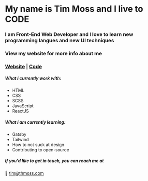 # My name is Tim Moss and I live to CODE

### I am Front-End Web Developer and I love to learn new programming langues and new UI techniques

### View my website for more info about me
### [Website](https://thmoss.com/) | [Code](https://github.com/tmoss0/Portfolio-Website)

##### What I currently work with:
- HTML
- CSS
- SCSS
- JavaScript
- ReactJS

##### What I am currently learning:
- Gatsby
- Tailwind
- How to not suck at design
- Contributing to open-source

##### If you'd like to get in touch, you can reach me at

:email: tim@thmoss.com


<!--
**tmoss0/tmoss0** is a ✨ _special_ ✨ repository because its `README.md` (this file) appears on your GitHub profile.

Here are some ideas to get you started:

- 🔭 I’m currently working on ...
- 🌱 I’m currently learning ...
- 👯 I’m looking to collaborate on ...
- 🤔 I’m looking for help with ...
- 💬 Ask me about ...
- 📫 How to reach me: ...
- 😄 Pronouns: ...
- ⚡ Fun fact: ...
-->
